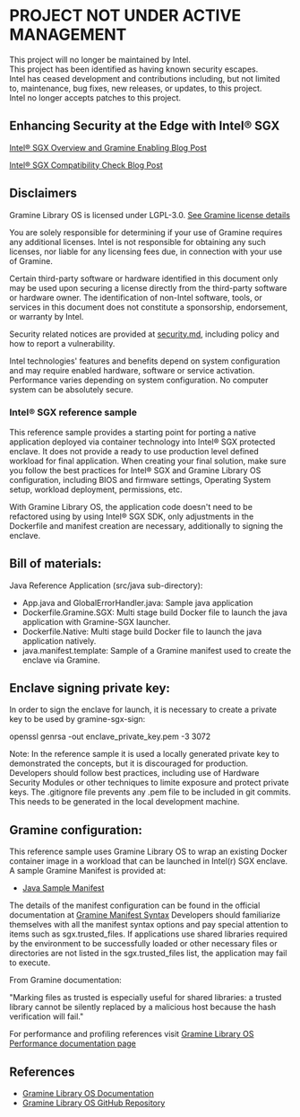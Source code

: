 # PROJECT NOT UNDER ACTIVE MANAGEMENT

This project will no longer be maintained by Intel.  
This project has been identified as having known security escapes.  
Intel has ceased development and contributions including, but not limited to, maintenance, bug fixes, new releases, or updates, to this project.  
Intel no longer accepts patches to this project.

## Enhancing Security at the Edge with Intel® SGX

[Intel® SGX Overview and Gramine Enabling Blog Post](https://community.intel.com/t5/Blogs/Products-and-Solutions/Security/Enhancing-Security-at-the-Edge-Intel-Software-Guard-Extensions/post/1563391)

[Intel® SGX Compatibility Check Blog Post](https://community.intel.com/t5/Blogs/Products-and-Solutions/Security/Enhancing-Security-at-the-Edge-Intel-Software-Guard-Extensions/post/1567552)

## Disclaimers

Gramine Library OS is licensed under LGPL-3.0. [See Gramine license details](https://gramine.readthedocs.io/en/stable/devel/contributing.html#copyrights-and-licenses)

You are solely responsible for determining if your use of Gramine requires any additional licenses. Intel is not responsible for obtaining any such licenses, nor liable for any licensing fees due, in connection with your use of Gramine.

Certain third-party software or hardware identified in this document only may be used upon securing a license directly from the third-party software or hardware owner. The identification of non-Intel software, tools, or services in this document does not constitute a sponsorship, endorsement, or warranty by Intel.

Security related notices are provided at [security.md](security.md), including policy and how to report a vulnerability.

Intel technologies' features and benefits depend on system configuration and may require enabled hardware, software or service activation. Performance varies depending on system configuration. No computer system can be absolutely secure.

### Intel® SGX reference sample

This reference sample provides a starting point for porting a native application deployed via container technology into Intel® SGX protected enclave. It does not provide a ready to use production level defined workload for final application. When creating your final solution, make sure you follow the best practices for Intel® SGX and Gramine Library OS configuration, including BIOS and firmware settings, Operating System setup, workload deployment, permissions, etc.

With Gramine Library OS, the application code doesn't need to be refactored using by using Intel® SGX SDK, only adjustments in the Dockerfile and manifest creation are necessary, additionally to signing the enclave.

## Bill of materials:

Java Reference Application (src/java sub-directory):

- App.java and GlobalErrorHandler.java: Sample java application
- Dockerfile.Gramine.SGX: Multi stage build Docker file to launch the java
  application with Gramine-SGX launcher.
- Dockerfile.Native: Multi stage build Docker file to launch the java
  application natively.
- java.manifest.template: Sample of a Gramine manifest used to create the
  enclave via Gramine.

## Enclave signing private key:

In order to sign the enclave for launch, it is necessary to create a private key to be used by gramine-sgx-sign:

openssl genrsa -out enclave_private_key.pem -3 3072

Note: In the reference sample it is used a locally generated private key to demonstrated the concepts, but it is discouraged for production. Developers should follow best practices, including use of Hardware Security Modules or other techniques to limite exposure and protect private keys. The .gitignore file prevents any .pem file to be included in git commits. This needs to be generated in the local development machine.

## Gramine configuration:

This reference sample uses Gramine Library OS to wrap an existing Docker container image in a workload that can be launched in Intel(r) SGX enclave.
A sample Gramine Manifest is provided at:

- [Java Sample Manifest](sample/java/java.manifest.template)

The details of the manifest configuration can be found in the official documentation at [Gramine Manifest Syntax](https://gramine.readthedocs.io/en/stable/manifest-syntax.html)
Developers should familiarize themselves with all the manifest syntax options and pay special attention to items such as sgx.trusted_files.
If applications use shared libraries required by the environment to be successfully loaded or other necessary files or directories are not listed in the sgx.trusted_files list, the application may fail to execute.

From Gramine documentation:

"Marking files as trusted is especially useful for shared libraries: a trusted library cannot be silently replaced by a malicious host because the hash verification will fail."

For performance and profiling references visit [Gramine Library OS Performance documentation page](https://gramine.readthedocs.io/en/stable/performance.html)

## References

- [Gramine Library OS Documentation](https://gramine.readthedocs.io/en/stable/)
- [Gramine Library OS GitHub Repository](https://github.com/gramineproject/gramine)
